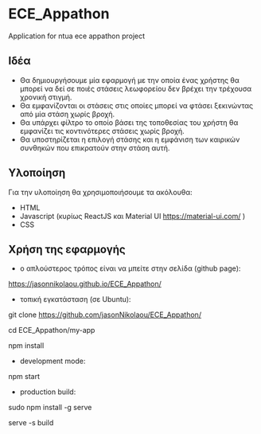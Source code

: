 # ECE_Appathon
Application for ntua ece appathon project

## Ιδέα
- Θα δημιουργήσουμε μία εφαρμογή με την οποία ένας χρήστης
θα μπορεί να δεί σε ποιές στάσεις λεωφορείου δεν βρέχει
την τρέχουσα χρονική στιγμή. 
- Θα εμφανίζονται οι στάσεις στις οποίες μπορεί να φτάσει ξεκινώντας
από μία στάση χωρίς βροχή. 
- Θα υπάρχει φίλτρο το οποίο βάσει της τοποθεσίας του χρήστη θα εμφανίζει
τις κοντινότερες στάσεις χωρίς βροχή.
- Θα υποστηρίζεται η επιλογή στάσης και η εμφάνιση των καιρικών συνθηκών 
που επικρατούν στην στάση αυτή.
 
 
## Υλοποίηση
 Για την υλοποίηση θα χρησιμοποιήσουμε τα ακόλουθα:
 - HTML
 - Javascript (κυρίως ReactJS και Material UI https://material-ui.com/ )
 - CSS

## Χρήση της εφαρμογής
 - ο απλούστερος τρόπος είναι να μπείτε στην σελίδα (github page):
 
 
 https://jasonnikolaou.github.io/ECE_Appathon/
 
 
 - τοπική εγκατάσταση (σε Ubuntu):
 
  git clone https://github.com/jasonNikolaou/ECE_Appathon/
  
  cd ECE_Appathon/my-app
 
  npm install
 
- development mode:

 npm start
 
- production build:

sudo npm install -g serve

serve -s build

